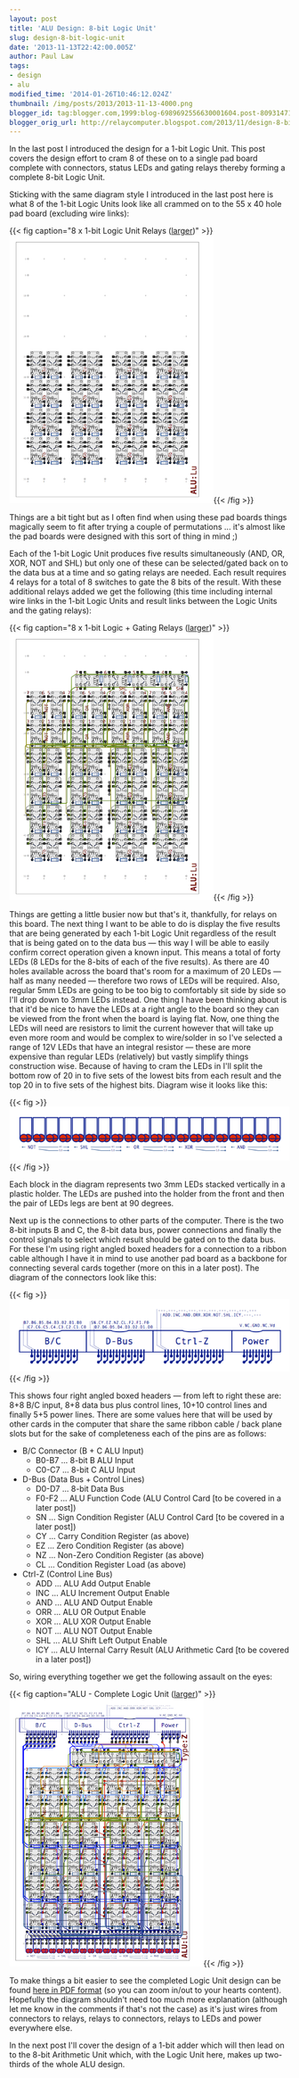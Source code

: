 ```yaml
---
layout: post
title: 'ALU Design: 8-bit Logic Unit'
slug: design-8-bit-logic-unit
date: '2013-11-13T22:42:00.005Z'
author: Paul Law
tags:
- design
- alu
modified_time: '2014-01-26T10:46:12.024Z'
thumbnail: /img/posts/2013/2013-11-13-4000.png
blogger_id: tag:blogger.com,1999:blog-6989692556630001604.post-8093147107728620870
blogger_orig_url: http://relaycomputer.blogspot.com/2013/11/design-8-bit-logic-unit.html
---
```


In the last post I introduced the design for 
a 1-bit Logic Unit. This post covers the design effort to cram 8 of these on 
to a single pad board complete with connectors, status LEDs and gating relays 
thereby forming a complete 8-bit Logic Unit.

Sticking with the same 
diagram style I introduced in the last post here is what 8 of the 1-bit Logic 
Units look like all crammed on to the 55 x 40 hole pad board (excluding wire 
links):

{{< fig caption="8 x 1-bit Logic Unit Relays ([larger](/img/posts/2013/2013-11-13-1000.png))" >}}![8 x 1-bit Logic Unit Relays](/img/posts/2013/2013-11-13-0000.png){{< /fig >}}

Things are 
a bit tight but as I often find when using these pad boards things magically 
seem to fit after trying a couple of permutations ... it's almost like the pad 
boards were designed with this sort of thing in mind ;)

Each of the 
1-bit Logic Unit produces five results simultaneously (AND, OR, XOR, NOT and 
SHL) but only one of these can be selected/gated back on to the data bus at a 
time and so gating relays are needed. Each result requires 4 relays for a 
total of 8 switches to gate the 8 bits of the result. With these additional 
relays added we get the following (this time including internal wire links in 
the 1-bit Logic Units and result links between the Logic Units and the gating 
relays):

{{< fig caption="8 x 1-bit Logic + Gating Relays ([larger](/img/posts/2013/2013-11-13-1001.png))" >}}![8 x 1-bit Logic + Gating Relays](/img/posts/2013/2013-11-13-0001.png){{< /fig >}}

Things 
are getting a little busier now but that's it, thankfully, for relays on this 
board. The next thing I want to be able to do is display the five results that 
are being generated by each 1-bit Logic Unit regardless of the result that is 
being gated on to the data bus — this way I will be able to easily confirm 
correct operation given a known input. This means a total of forty LEDs (8 
LEDs for the 8-bits of each of the five results). As there are 40 holes 
available across the board that's room for a maximum of 20 LEDs — half as many 
needed — therefore two rows of LEDs will be required. Also, regular 5mm LEDs 
are going to be too big to comfortably sit side by side so I'll drop down to 
3mm LEDs instead. One thing I have been thinking about is that it'd be nice to 
have the LEDs at a right angle to the board so they can be viewed from the 
front when the board is laying flat. Now, one thing the LEDs will need are 
resistors to limit the current however that will take up even more room and 
would be complex to wire/solder in so I've selected a range of 12V LEDs that 
have an integral resistor — these are more expensive than regular LEDs 
(relatively) but vastly simplify things construction wise. Because of having 
to cram the LEDs in I'll split the bottom row of 20 in to five sets of the 
lowest bits from each result and the top 20 in to five sets of the highest 
bits. Diagram wise it looks like this:

{{< fig >}}![Result Display LEDs](/img/posts/2013/2013-11-13-0002.png){{< /fig >}}

Each block in the diagram represents two 
3mm LEDs stacked vertically in a plastic holder. The LEDs are pushed into the 
holder from the front and then the pair of LEDs legs are bent at 90 
degrees.

Next up is the connections to other parts of the computer. 
There is the two 8-bit inputs B and C, the 8-bit data bus, power connections 
and finally the control signals to select which result should be gated on to 
the data bus. For these I'm using right angled boxed headers for a connection 
to a ribbon cable although I have it in mind to use another pad board as a 
backbone for connecting several cards together (more on this in a later post). 
The diagram of the connectors look like this:

{{< fig >}}
![Logic Unit Connectors](/img/posts/2013/2013-11-13-0003.png)
{{< /fig >}}

This shows four right angled boxed 
headers — from left to right these are: 8+8 B/C input, 8+8 data bus plus 
control lines, 10+10 control lines and finally 5+5 power lines. There are some 
values here that will be used by other cards in the computer that share the 
same ribbon cable / back plane slots but for the sake of completeness each of 
the pins are as follows:

* B/C Connector (B + C ALU Input)
  * B0-B7 ... 8-bit B ALU Input
  * C0-C7 ... 8-bit C ALU Input
* D-Bus (Data Bus + Control Lines)
  * D0-D7 ... 8-bit Data Bus
  * F0-F2 ... ALU Function Code (ALU Control Card [to be covered in a later post])
  * SN ... Sign Condition Register (ALU Control Card [to be covered in a later post])
  * CY ... Carry Condition Register (as above)
  * EZ ... Zero Condition Register (as above)
  * NZ ... Non-Zero Condition Register (as above)
  * CL ... Condition Register Load (as above)
* Ctrl-Z (Control Line Bus)
  * ADD ... ALU Add Output Enable
  * INC ... ALU Increment Output Enable
  * AND ... ALU AND Output Enable
  * ORR ... ALU OR Output Enable
  * XOR ... ALU XOR Output Enable
  * NOT ... ALU NOT Output Enable
  * SHL ... ALU Shift Left Output Enable
  * ICY ... ALU Internal Carry Result (ALU Arithmetic Card [to be covered in a later post])

So, wiring 
everything together we get the following assault on the eyes:

{{< fig caption="ALU - Complete Logic Unit ([larger](/img/posts/2013/2013-11-13-1002.png))" >}}![ALU - Complete Logic Unit](/img/posts/2013/2013-11-13-0004.png){{< /fig >}}

To make things a bit easier to 
see the completed Logic Unit design can be found [here in PDF format](/pdf/logic-unit.pdf) (so you can zoom in/out to your 
hearts content). Hopefully the diagram shouldn't need too much more 
explanation (although let me know in the comments if that's not the case) as 
it's just wires from connectors to relays, relays to connectors, relays to 
LEDs and power everywhere else.

In the next post I'll cover the 
design of a 1-bit adder which will then lead on to the 8-bit Arithmetic Unit 
which, with the Logic Unit here, makes up two-thirds of the whole ALU design. 
